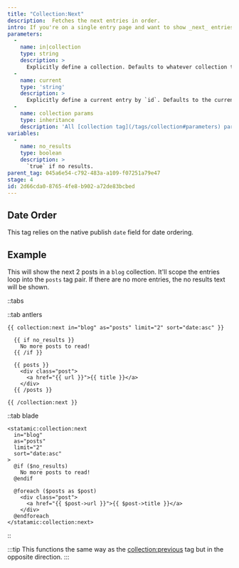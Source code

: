 ```yaml
---
title: "Collection:Next"
description:  Fetches the next entries in order.
intro: If you're on a single entry page and want to show _next_ entries in order (publish date, alphabetical, or manual), this is the tag you're looking for.
parameters:
  -
    name: in|collection
    type: string
    description: >
      Explicitly define a collection. Defaults to whatever collection the current entry is in.
  -
    name: current
    type: 'string'
    description: >
      Explicitly define a current entry by `id`. Defaults to the current entry in context.
  -
    name: collection params
    type: inheritance
    description: 'All [collection tag](/tags/collection#parameters) parameters are available.'
variables:
  -
    name: no_results
    type: boolean
    description: >
      `true` if no results.
parent_tag: 045a6e54-c792-483a-a109-f07251a79e47
stage: 4
id: 2d66cda0-8765-4fe8-b902-a72de83bcbed
---
```

## Date Order
This tag relies on the native publish `date` field for date ordering.

## Example

This will show the next 2 posts in a `blog` collection. It'll scope the entries loop into the `posts` tag pair. If there are no more entries, the no results text will be shown.

::tabs

::tab antlers
```antlers
{{ collection:next in="blog" as="posts" limit="2" sort="date:asc" }}

  {{ if no_results }}
    No more posts to read!
  {{ /if }}

  {{ posts }}
    <div class="post">
      <a href="{{ url }}">{{ title }}</a>
    </div>
  {{ /posts }}

{{ /collection:next }}
```
::tab blade
```blade
<statamic:collection:next
  in="blog"
  as="posts"
  limit="2"
  sort="date:asc"
>
  @if ($no_results)
    No more posts to read!
  @endif

  @foreach ($posts as $post)
    <div class="post">
      <a href="{{ $post->url }}">{{ $post->title }}</a>
    </div>
  @endforeach
</statamic:collection:next>
```
::

:::tip
This functions the same way as the [collection:previous](/tags/collection-previous) tag but in the opposite direction.
:::
